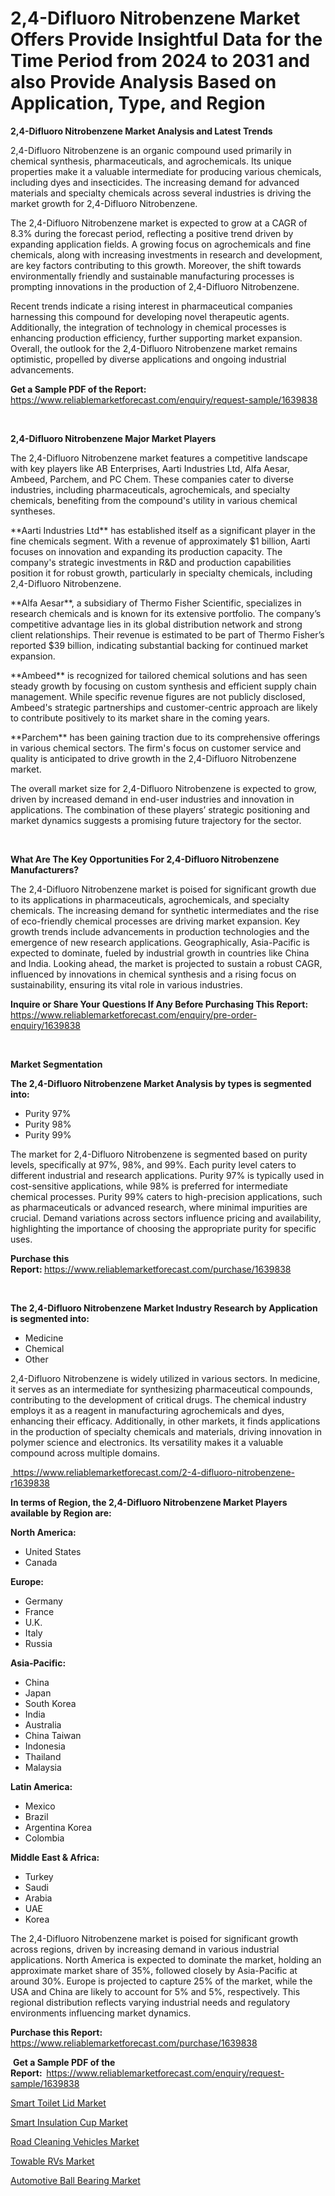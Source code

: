 <p><h1>2,4-Difluoro Nitrobenzene Market Offers Provide Insightful Data for the Time Period from 2024 to 2031 and also Provide Analysis Based on Application, Type, and Region</h1></p><p><strong>2,4-Difluoro Nitrobenzene Market Analysis and Latest Trends</strong></p>
<p><p>2,4-Difluoro Nitrobenzene is an organic compound used primarily in chemical synthesis, pharmaceuticals, and agrochemicals. Its unique properties make it a valuable intermediate for producing various chemicals, including dyes and insecticides. The increasing demand for advanced materials and specialty chemicals across several industries is driving the market growth for 2,4-Difluoro Nitrobenzene.</p><p>The 2,4-Difluoro Nitrobenzene market is expected to grow at a CAGR of 8.3% during the forecast period, reflecting a positive trend driven by expanding application fields. A growing focus on agrochemicals and fine chemicals, along with increasing investments in research and development, are key factors contributing to this growth. Moreover, the shift towards environmentally friendly and sustainable manufacturing processes is prompting innovations in the production of 2,4-Difluoro Nitrobenzene.</p><p>Recent trends indicate a rising interest in pharmaceutical companies harnessing this compound for developing novel therapeutic agents. Additionally, the integration of technology in chemical processes is enhancing production efficiency, further supporting market expansion. Overall, the outlook for the 2,4-Difluoro Nitrobenzene market remains optimistic, propelled by diverse applications and ongoing industrial advancements.</p></p>
<p><strong>Get a Sample PDF of the Report:&nbsp;</strong> <a href="https://www.reliablemarketforecast.com/enquiry/request-sample/1639838?utm_campaign=1140&utm_medium=2&utm_source=Github&utm_content=ia&utm_term=25092024&utm_id=24-difluoro-nitrobenzene">https://www.reliablemarketforecast.com/enquiry/request-sample/1639838</a></p>
<p>&nbsp;</p>
<p><strong>2,4-Difluoro Nitrobenzene Major Market Players</strong></p>
<p><p>The 2,4-Difluoro Nitrobenzene market features a competitive landscape with key players like AB Enterprises, Aarti Industries Ltd, Alfa Aesar, Ambeed, Parchem, and PC Chem. These companies cater to diverse industries, including pharmaceuticals, agrochemicals, and specialty chemicals, benefiting from the compound's utility in various chemical syntheses.</p><p>**Aarti Industries Ltd** has established itself as a significant player in the fine chemicals segment. With a revenue of approximately $1 billion, Aarti focuses on innovation and expanding its production capacity. The company's strategic investments in R&D and production capabilities position it for robust growth, particularly in specialty chemicals, including 2,4-Difluoro Nitrobenzene.</p><p>**Alfa Aesar**, a subsidiary of Thermo Fisher Scientific, specializes in research chemicals and is known for its extensive portfolio. The company’s competitive advantage lies in its global distribution network and strong client relationships. Their revenue is estimated to be part of Thermo Fisher’s reported $39 billion, indicating substantial backing for continued market expansion.</p><p>**Ambeed** is recognized for tailored chemical solutions and has seen steady growth by focusing on custom synthesis and efficient supply chain management. While specific revenue figures are not publicly disclosed, Ambeed's strategic partnerships and customer-centric approach are likely to contribute positively to its market share in the coming years.</p><p>**Parchem** has been gaining traction due to its comprehensive offerings in various chemical sectors. The firm's focus on customer service and quality is anticipated to drive growth in the 2,4-Difluoro Nitrobenzene market.</p><p>The overall market size for 2,4-Difluoro Nitrobenzene is expected to grow, driven by increased demand in end-user industries and innovation in applications. The combination of these players’ strategic positioning and market dynamics suggests a promising future trajectory for the sector.</p></p>
<p>&nbsp;</p>
<p><strong>What Are The Key Opportunities For 2,4-Difluoro Nitrobenzene Manufacturers?</strong></p>
<p><p>The 2,4-Difluoro Nitrobenzene market is poised for significant growth due to its applications in pharmaceuticals, agrochemicals, and specialty chemicals. The increasing demand for synthetic intermediates and the rise of eco-friendly chemical processes are driving market expansion. Key growth trends include advancements in production technologies and the emergence of new research applications. Geographically, Asia-Pacific is expected to dominate, fueled by industrial growth in countries like China and India. Looking ahead, the market is projected to sustain a robust CAGR, influenced by innovations in chemical synthesis and a rising focus on sustainability, ensuring its vital role in various industries.</p></p>
<p><strong>Inquire or Share Your Questions If Any Before Purchasing This Report:</strong> <a href="https://www.reliablemarketforecast.com/enquiry/pre-order-enquiry/1639838?utm_campaign=1140&utm_medium=2&utm_source=Github&utm_content=ia&utm_term=25092024&utm_id=24-difluoro-nitrobenzene">https://www.reliablemarketforecast.com/enquiry/pre-order-enquiry/1639838</a></p>
<p>&nbsp;</p>
<p><strong>Market Segmentation</strong></p>
<p><strong>The 2,4-Difluoro Nitrobenzene Market Analysis by types is segmented into:</strong></p>
<p><ul><li>Purity 97%</li><li>Purity 98%</li><li>Purity 99%</li></ul></p>
<p><p>The market for 2,4-Difluoro Nitrobenzene is segmented based on purity levels, specifically at 97%, 98%, and 99%. Each purity level caters to different industrial and research applications. Purity 97% is typically used in cost-sensitive applications, while 98% is preferred for intermediate chemical processes. Purity 99% caters to high-precision applications, such as pharmaceuticals or advanced research, where minimal impurities are crucial. Demand variations across sectors influence pricing and availability, highlighting the importance of choosing the appropriate purity for specific uses.</p></p>
<p><strong>Purchase this Report:&nbsp;</strong><a href="https://www.reliablemarketforecast.com/purchase/1639838?utm_campaign=1140&utm_medium=2&utm_source=Github&utm_content=ia&utm_term=25092024&utm_id=24-difluoro-nitrobenzene">https://www.reliablemarketforecast.com/purchase/1639838</a></p>
<p>&nbsp;</p>
<p><strong>The 2,4-Difluoro Nitrobenzene Market Industry Research by Application is segmented into:</strong></p>
<p><ul><li>Medicine</li><li>Chemical</li><li>Other</li></ul></p>
<p><p>2,4-Difluoro Nitrobenzene is widely utilized in various sectors. In medicine, it serves as an intermediate for synthesizing pharmaceutical compounds, contributing to the development of critical drugs. The chemical industry employs it as a reagent in manufacturing agrochemicals and dyes, enhancing their efficacy. Additionally, in other markets, it finds applications in the production of specialty chemicals and materials, driving innovation in polymer science and electronics. Its versatility makes it a valuable compound across multiple domains.</p></p>
<p><a href="https://www.reliablemarketforecast.com/2-4-difluoro-nitrobenzene-r1639838?utm_campaign=1140&utm_medium=2&utm_source=Github&utm_content=ia&utm_term=25092024&utm_id=24-difluoro-nitrobenzene">&nbsp;https://www.reliablemarketforecast.com/2-4-difluoro-nitrobenzene-r1639838</a></p>
<p><strong>In terms of Region, the 2,4-Difluoro Nitrobenzene Market Players available by Region are:</strong></p>
<p>
    <p> <strong> North America: </strong>
        <ul>
            <li>United States</li>
            <li>Canada</li>
        </ul>
        </p> 
    <p> <strong> Europe: </strong>
        <ul>
            <li>Germany</li>
            <li>France</li>
            <li>U.K.</li>
            <li>Italy</li>
            <li>Russia</li>
        </ul>
        </p> 
    <p> <strong> Asia-Pacific: </strong>
        <ul>
            <li>China</li>
            <li>Japan</li>
            <li>South Korea</li>
            <li>India</li>
            <li>Australia</li>
            <li>China Taiwan</li>
            <li>Indonesia</li>
            <li>Thailand</li>
            <li>Malaysia</li>
        </ul>
        </p> 
    <p> <strong> Latin America: </strong>
        <ul>
            <li>Mexico</li>
            <li>Brazil</li>
            <li>Argentina Korea</li>
            <li>Colombia</li>
        </ul>
        </p> 
    <p> <strong> Middle East & Africa: </strong>
        <ul>
            <li>Turkey</li>
            <li>Saudi</li>
            <li>Arabia</li>
            <li>UAE</li>
            <li>Korea</li>
        </ul>
    </p>
    </p>
<p><p>The 2,4-Difluoro Nitrobenzene market is poised for significant growth across regions, driven by increasing demand in various industrial applications. North America is expected to dominate the market, holding an approximate market share of 35%, followed closely by Asia-Pacific at around 30%. Europe is projected to capture 25% of the market, while the USA and China are likely to account for 5% and 5%, respectively. This regional distribution reflects varying industrial needs and regulatory environments influencing market dynamics.</p></p>
<p><strong>Purchase this Report: </strong><a href="https://www.reliablemarketforecast.com/purchase/1639838?utm_campaign=1140&utm_medium=2&utm_source=Github&utm_content=ia&utm_term=25092024&utm_id=24-difluoro-nitrobenzene">https://www.reliablemarketforecast.com/purchase/1639838</a></p>
<p>&nbsp;<strong>Get a Sample PDF of the Report:&nbsp;&nbsp;</strong><a href="https://www.reliablemarketforecast.com/enquiry/request-sample/1639838?utm_campaign=1140&utm_medium=2&utm_source=Github&utm_content=ia&utm_term=25092024&utm_id=24-difluoro-nitrobenzene">https://www.reliablemarketforecast.com/enquiry/request-sample/1639838</a></p>
<p><strong></strong></p>
<p><p><a href="https://issuu.com/reportprime-2/docs/smart-toilet-lid-market-size-2030.p_9cee30f362efac?utm_campaign=1140&utm_medium=2&utm_source=Github&utm_content=ia&utm_term=25092024&utm_id=24-difluoro-nitrobenzene">Smart Toilet Lid Market</a></p><p><a href="https://issuu.com/reportprime-2/docs/smart-insulation-cup-market-size-20_c4e900c04803f9?utm_campaign=1140&utm_medium=2&utm_source=Github&utm_content=ia&utm_term=25092024&utm_id=24-difluoro-nitrobenzene">Smart Insulation Cup Market</a></p><p><a href="https://www.linkedin.com/pulse/evaluating-global-road-cleaning-vehicles-market-trends-growth-v5p7f?utm_campaign=1140&utm_medium=2&utm_source=Github&utm_content=ia&utm_term=25092024&utm_id=24-difluoro-nitrobenzene">Road Cleaning Vehicles Market</a></p><p><a href="https://www.linkedin.com/pulse/towable-rvs-market-global-insights-regional-analysis-2024-c6aof?utm_campaign=1140&utm_medium=2&utm_source=Github&utm_content=ia&utm_term=25092024&utm_id=24-difluoro-nitrobenzene">Towable RVs Market</a></p><p><a href="https://www.linkedin.com/pulse/driving-market-forces-automotive-ball-bearing-trends-future-kvc9f?utm_campaign=1140&utm_medium=2&utm_source=Github&utm_content=ia&utm_term=25092024&utm_id=24-difluoro-nitrobenzene">Automotive Ball Bearing Market</a></p></p>